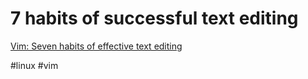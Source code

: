 # 7 habits of successful text editing

[Vim: Seven habits of effective text editing](https://www.moolenaar.net/habits.html)

#linux #vim